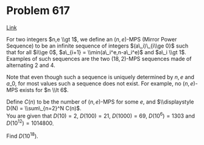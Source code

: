 # Problem 617

[Link](https://projecteuler.net/problem=617)

For two integers $n,e \\gt 1$, we define an $(n,e)$-MPS (Mirror Power Sequence) to be an infinite sequence of integers $(a\_i)\_{i\\ge 0}$ such that for all $i\\ge 0$, $a\_{i+1} = \\min(a\_i^e,n-a\_i^e)$ and $a\_i \\gt 1$.  
Examples of such sequences are the two $(18,2)$-MPS sequences made of alternating $2$ and $4$.

Note that even though such a sequence is uniquely determined by $n,e$ and $a\_0$, for most values such a sequence does not exist. For example, no $(n,e)$-MPS exists for $n \\lt 6$.

Define $C(n)$ to be the number of $(n,e)$-MPS for some $e$, and $\\displaystyle D(N) = \\sum\_{n=2}^N C(n)$.  
You are given that $D(10) = 2$, $D(100) = 21$, $D(1000) = 69$, $D(10^6) = 1303$ and $D(10^{12}) = 1014800$.

Find $D(10^{18})$.